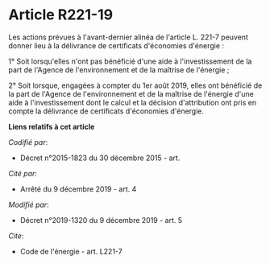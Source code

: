 # Article R221-19

Les actions prévues à l'avant-dernier alinéa de l'article L. 221-7 peuvent donner lieu à la délivrance de certificats
d'économies d'énergie :

1° Soit lorsqu'elles n'ont pas bénéficié d'une aide à l'investissement de la part de l'Agence de l'environnement et de la
maîtrise de l'énergie ;

2° Soit lorsque, engagées à compter du 1er août 2019, elles ont bénéficié de la part de l'Agence de l'environnement et de la
maîtrise de l'énergie d'une aide à l'investissement dont le calcul et la décision d'attribution ont pris en compte la
délivrance de certificats d'économies d'énergie.

**Liens relatifs à cet article**

_Codifié par_:

  - Décret n°2015-1823 du 30 décembre 2015 - art.

_Cité par_:

  - Arrêté du 9 décembre 2019 - art. 4

_Modifié par_:

  - Décret n°2019-1320 du 9 décembre 2019 - art. 5

_Cite_:

  - Code de l'énergie - art. L221-7
